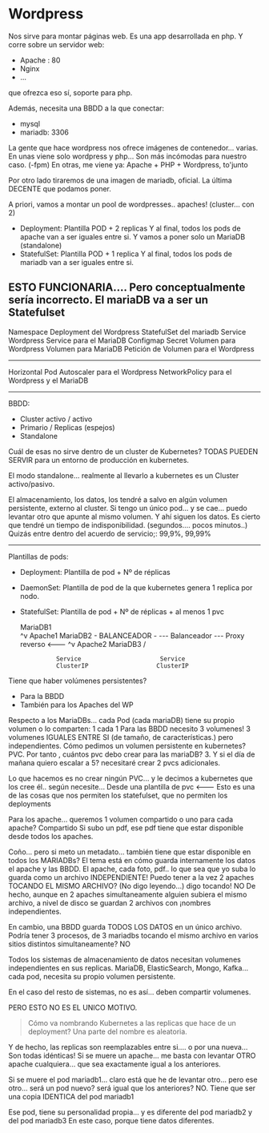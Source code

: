 # Wordpress

Nos sirve para montar páginas web.
Es una app desarrollada en php. Y corre sobre un servidor web:
- Apache : 80
- Nginx
- ...

que ofrezca eso sí, soporte para php.

Además, necesita una BBDD a la que conectar:
- mysql
- mariadb: 3306

La gente que hace wordpress nos ofrece imágenes de contenedor... varias.
En unas viene solo wordpress y php... Son más incómodas para nuestro caso. (-fpm)
En otras, me viene ya: Apache + PHP + Wordpress, to'junto

Por otro lado tiraremos de una imagen de mariadb, oficial. La última DECENTE que podamos poner.

A priori, vamos a montar un pool de wordpresses.. apaches! (cluster... con 2)
- Deployment: Plantilla POD + 2 replicas
  Y al final, todos los pods de apache van a ser iguales entre si.
Y vamos a poner solo un MariaDB (standalone)
- StatefulSet: Plantilla POD + 1 replica
  Y al final, todos los pods de mariadb van a ser iguales entre si.

ESTO FUNCIONARIA.... Pero conceptualmente sería incorrecto.
El mariaDB va a ser un Statefulset
---

Namespace
Deployment del Wordpress
StatefulSet del mariadb
Service Wordpress
Service para el MariaDB
Configmap
Secret
Volumen para Wordpress
Volumen para MariaDB
Petición de Volumen para el Wordpress

---
Horizontal Pod Autoscaler para el Wordpress
NetworkPolicy para el Wordpress y el MariaDB


---

BBDD:
- Cluster activo / activo
- Primario / Replicas (espejos)
- Standalone

Cuál de esas no sirve dentro de un cluster de Kubernetes? TODAS PUEDEN SERVIR para un entorno de producción en kubernetes.

El modo standalone... realmente al llevarlo a kubernetes es un Cluster activo/pasivo.

El almacenamiento, los datos, los tendré a salvo en algún volumen persistente, externo al cluster.
Si tengo un único pod... y se cae... puedo levantar otro que apunte al mismo volumen.
Y ahí siguen los datos.
Es cierto que tendré un tiempo de indisponibilidad. (segundos.... pocos minutos..)
Quizás entre dentro del acuerdo de servicio;: 99,9%, 99,99%

---

Plantillas de pods:
- Deployment:           Plantilla de pod + Nº de réplicas
- DaemonSet:            Plantilla de pod de la que kubernetes genera 1 replica por nodo.
- StatefulSet:          Plantilla de pod + Nº de réplicas + al menos 1 pvc


    MariaDB1  \
     ^v                         Apache1
    MariaDB2  - BALANCEADOR -           --- Balanceador ---  Proxy reverso <---
     ^v                         Apache2
    MariaDB3  /


                Service                      Service
                ClusterIP                   ClusterIP

Tiene que haber volúmenes persistentes?
- Para la BBDD
- También para los Apaches del WP

Respecto a los MariaDBs... cada Pod (cada mariaDB) tiene su propio volumen o lo comparten: 1 cada 1
Para las BBDD necesito 3 volumenes! 3 volumenes IGUALES ENTRE SI (de tamaño, de características.) pero independientes. Cómo pedimos un volumen persistente en kubernetes? PVC.
Por tanto , cuántos pvc debo crear para las mariaDB? 3.
Y si el día de mañana quiero escalar a 5? necesitaré crear 2 pvcs adicionales.

Lo que hacemos es no crear ningún PVC... y le decimos a kubernetes que los cree él.. según necesite...
Desde una plantilla de pvc <--- Esto es una de las cosas que nos permiten los statefulset, que no permiten los deployments

Para los apache... queremos 1 volumen compartido o uno para cada apache? Compartido
Si subo un pdf, ese pdf tiene que estar disponible desde todos los apaches.

Coño... pero si meto un metadato... también tiene que estar disponible en todos los MARIADBs?
El tema está en cómo guarda internamente los datos el apache y las BBDD.
El apache, cada foto, pdf.. lo que sea que yo suba lo guarda como un archivo INDEPENDIENTE!
Puedo tener a la vez 2 apaches TOCANDO EL MISMO ARCHIVO? (No digo leyendo...) digo tocando! NO
De hecho, aunque en 2 apaches simultaneamente alguien subiera el mismo archivo, a nivel de disco se guardan 2 archivos con ¡nombres independientes.

En cambio, una BBDD guarda TODOS LOS DATOS en un único archivo. Podría tener 3 procesos, de 3 mariadbs tocando el mismo archivo en varios sitios distintos simultaneamente? NO

Todos los sistemas de almacenamiento de datos necesitan volumenes independientes en sus replicas.
MariaDB, ElasticSearch, Mongo, Kafka... cada pod, necesita su propio volumen persistente.

En el caso del resto de sistemas, no es así... deben compartir volumenes.

PERO ESTO NO ES EL UNICO MOTIVO.

> Cómo va nombrando Kubernetes a las replicas que hace de un deployment? Una parte del nombre es aleatoria.

Y de hecho, las replicas son reemplazables entre si.... o por una nueva... Son todas idénticas!
Si se muere un apache... me basta con levantar OTRO apache cualquiera... que sea exactamente igual a los anteriores.

Si se muere el pod mariadb1... claro está que he de levantar otro... pero ese otro... será un pod nuevo? será igual que los anteriores? NO.
Tiene que ser una copia IDENTICA del pod mariadb1


Ese pod, tiene su personalidad propia... y es diferente del pod mariadb2 y del pod mariadb3
En este caso, porque tiene datos diferentes.